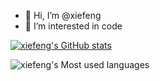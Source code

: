 - 👋 Hi, I’m @xiefeng
- 👀 I’m interested in code


[![xiefeng's GitHub stats](https://github-readme-stats.vercel.app/api?username=xiefenga)](https://github.com/anuraghazra/github-readme-stats)


![xiefeng's Most used languages](https://github-readme-stats.vercel.app/api/top-langs?username=xiefenga&layout=compact&hide_border=true&langs_count=10)

<!---
- 🌱 I’m currently learning ...
- 💞️ I’m looking to collaborate on ...
- 📫 How to reach me ...
--->

<!---
xiefenga/xiefenga is a ✨ special ✨ repository because its `README.md` (this file) appears on your GitHub profile.
You can click the Preview link to take a look at your changes.
--->
